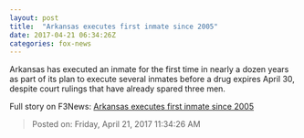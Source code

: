 ```yaml
---
layout: post
title:  "Arkansas executes first inmate since 2005"
date: 2017-04-21 06:34:26Z
categories: fox-news
---
```


Arkansas has executed an inmate for the first time in nearly a dozen years as part of its plan to execute several inmates before a drug expires April 30, despite court rulings that have already spared three men.


Full story on F3News: [Arkansas executes first inmate since 2005](http://www.f3nws.com/n/WcKzZE)

> Posted on: Friday, April 21, 2017 11:34:26 AM
